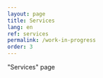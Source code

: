 ```yaml
---
layout: page
title: Services
lang: en
ref: services
permalink: /work-in-progress
order: 3
---
```


"Services" page